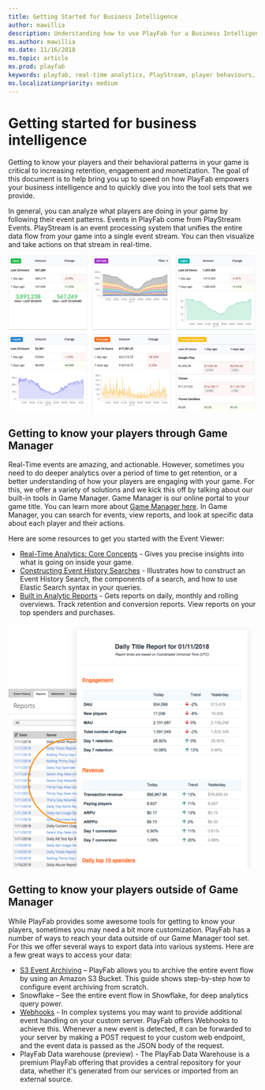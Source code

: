 ```yaml
---
title: Getting Started for Business Intelligence
author: mawillia
description: Understanding how to use PlayFab for a Business Intelligence Persona
ms.author: mawillia
ms.date: 11/16/2018
ms.topic: article
ms.prod: playfab
keywords: playfab, real-time analytics, PlayStream, player behaviours, event archiving, data export, player data, webhooks, analytic reporting, reports
ms.localizationpriority: medium
---
```


# Getting started for business intelligence

Getting to know your players and their behavioral patterns in your game is critical to increasing retention, engagement and monetization. The goal of this document is to help bring you up to speed on how PlayFab empowers your business intelligence and to quickly dive you into the tool sets that we provide.

In general, you can analyze what players are doing in your game by following their event patterns. Events in PlayFab come from PlayStream Events. PlayStream is an event processing system that unifies the entire data flow from your game into a single event stream. You can then visualize and take actions on that stream in real-time.

<img alt="Analytic Dashboards" src="images/analytics-dashboard.png" width="500" />

## Getting to know your players through Game Manager

Real-Time events are amazing, and actionable. However, sometimes you need to do deeper analytics over a period of time to get retention, or a better understanding of how your players are engaging with your game. For this, we offer a variety of solutions and we kick this off by talking about our built-in tools in Game Manager. Game Manager is our online portal to your game title. You can learn more about [Game Manager here](../features/config/gamemanager/game-manager-quickstart.md). In Game Manager, you can search for events, view reports, and look at specific data about each player and their actions.

Here are some resources to get you started with the Event Viewer:

- [Real-Time Analytics: Core Concepts](../features/analytics/metrics/real-time-analytics-core-concepts.md) - Gives you precise insights into what is going on inside your game.
- [Constructing Event History Searches](../features/analytics/metrics/constructing-an-event-history-search.md) - Illustrates how to construct an Event History Search, the components of a search, and how to use Elastic Search syntax in your queries.
- [Built in Analytic Reports](../features/analytics/reports/reports-quickstart.md) - Gets reports on daily, monthly and rolling overviews. Track retention and conversion reports. View reports on your top spenders and purchases.

<img alt="Analytic Reporting" src="images/analytics-reports.png" width="500" />

## Getting to know your players outside of Game Manager

While PlayFab provides some awesome tools for getting to know your players, sometimes you may need a bit more customization. PlayFab has a number of ways to reach your data outside of our Game Manager tool set. For this we offer several ways to export data into various systems. Here are a few great ways to access your data:

- [S3 Event Archiving](../features/analytics/metrics/s3-event-archiving.md) – PlayFab allows you to archive the entire event flow by using an Amazon S3 Bucket. This guide shows step-by-step how to configure event archiving from scratch.
- Snowflake – See the entire event flow in Showflake, for deep analytics query power.
- [Webhooks](../features/analytics/metrics/webhooks.md) - In complex systems you may want to provide additional event handling on your custom server. PlayFab offers Webhooks to achieve this. Whenever a new event is detected, it can be forwarded to your server by making a POST request to your custom web endpoint, and the event data is passed as the JSON body of the request.
- PlayFab Data warehouse (preview) - The PlayFab Data Warehouse  is a premium PlayFab offering that provides a central repository for your data, whether it's generated from our services or imported from an external source.